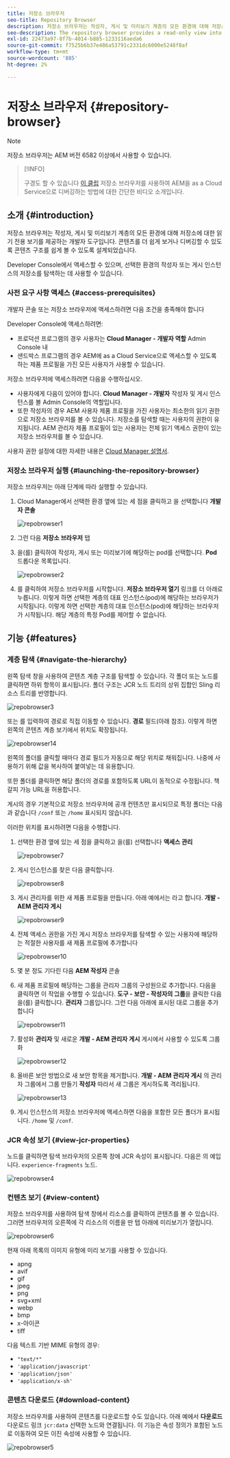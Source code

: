 ```yaml
---
title: 저장소 브라우저
seo-title: Repository Browser
description: 저장소 브라우저는 작성자, 게시 및 미리보기 계층의 모든 환경에 대해 저장소에 읽기 전용 보기를 제공합니다.
seo-description: The repository browser provides a read-only view into the repository for all environments on author, publish, and preview tiers.
exl-id: 22473a97-8f7b-4014-b885-1233116aeda6
source-git-commit: f7525b6b37e486a53791c2331dc6000e5248f8af
workflow-type: tm+mt
source-wordcount: '885'
ht-degree: 2%

---
```


# 저장소 브라우저 {#repository-browser}

>[!NOTE]
>
>저장소 브라우저는 AEM 버전 6582 이상에서 사용할 수 있습니다.

>[!INFO]
>
>구경도 할 수 있습니다 [이 클립](https://experienceleague.adobe.com/docs/experience-manager-learn/cloud-service/debugging/debugging-aem-as-a-cloud-service/repository-browser.html) 저장소 브라우저를 사용하여 AEM을 as a Cloud Service으로 디버깅하는 방법에 대한 간단한 비디오 소개입니다.

## 소개 {#introduction}

저장소 브라우저는 작성자, 게시 및 미리보기 계층의 모든 환경에 대해 저장소에 대한 읽기 전용 보기를 제공하는 개발자 도구입니다. 콘텐츠를 더 쉽게 보거나 디버깅할 수 있도록 콘텐츠 구조를 쉽게 볼 수 있도록 설계되었습니다.

Developer Console에서 액세스할 수 있으며, 선택한 환경의 작성자 또는 게시 인스턴스의 저장소를 탐색하는 데 사용할 수 있습니다.

### 사전 요구 사항 액세스 {#access-prerequisites}

개발자 콘솔 또는 저장소 브라우저에 액세스하려면 다음 조건을 충족해야 합니다

Developer Console에 액세스하려면:

* 프로덕션 프로그램의 경우 사용자는 **Cloud Manager - 개발자 역할** Admin Console 내
* 샌드박스 프로그램의 경우 AEM에 as a Cloud Service으로 액세스할 수 있도록 하는 제품 프로필을 가진 모든 사용자가 사용할 수 있습니다.

저장소 브라우저에 액세스하려면 다음을 수행하십시오.

* 사용자에게 다음이 있어야 합니다. **Cloud Manager - 개발자** 작성자 및 게시 인스턴스를 볼 Admin Console의 역할입니다.
* 또한 작성자의 경우 AEM 사용자 제품 프로필을 가진 사용자는 최소한의 읽기 권한으로 저장소 브라우저를 볼 수 있습니다. 저장소를 탐색할 때는 사용자의 권한이 유지됩니다. AEM 관리자 제품 프로필이 있는 사용자는 전체 읽기 액세스 권한이 있는 저장소 브라우저를 볼 수 있습니다.

사용자 권한 설정에 대한 자세한 내용은 [Cloud Manager 설명서](https://experienceleague.adobe.com/docs/experience-manager-cloud-manager/using/requirements/setting-up-users-and-roles.html).

### 저장소 브라우저 실행 {#launching-the-repository-browser}

저장소 브라우저는 아래 단계에 따라 실행할 수 있습니다.

1. Cloud Manager에서 선택한 환경 옆에 있는 세 점을 클릭하고 을 선택합니다 **개발자 콘솔**

   ![repobrowser1](/help/implementing/developing/tools/assets/repobrowser1.png)

1. 그런 다음 **저장소 브라우저** 탭
1. 을(를) 클릭하여 작성자, 게시 또는 미리보기에 해당하는 pod를 선택합니다. **Pod** 드롭다운 목록입니다.

   ![repobrowser2](/help/implementing/developing/tools/assets/repobrowser2.png)

1. 를 클릭하여 저장소 브라우저를 시작합니다. **저장소 브라우저 열기** 링크를 더 아래로 누릅니다. 이렇게 하면 선택한 계층의 대표 인스턴스(pod)에 해당하는 브라우저가 시작됩니다. 이렇게 하면 선택한 계층의 대표 인스턴스(pod)에 해당하는 브라우저가 시작됩니다. 해당 계층의 특정 Pod를 제어할 수 없습니다.

## 기능 {#features}

### 계층 탐색 {#navigate-the-hierarchy}

왼쪽 탐색 창을 사용하여 콘텐츠 계층 구조를 탐색할 수 있습니다. 각 폴더 또는 노드를 클릭하면 하위 항목이 표시됩니다. 폴더 구조는 JCR 노드 트리의 상위 집합인 Sling 리소스 트리를 반영합니다.

![repobrowser3](/help/implementing/developing/tools/assets/repobrowser3.png)

또는 를 입력하여 경로로 직접 이동할 수 있습니다. **경로** 필드(아래 참조). 이렇게 하면 왼쪽의 콘텐츠 계층 보기에서 위치도 확장됩니다.

![repobrowser14](/help/implementing/developing/tools/assets/repobrowser14.png)

왼쪽의 폴더를 클릭할 때마다 경로 필드가 자동으로 해당 위치로 채워집니다. 나중에 사용하기 위해 값을 복사하여 붙여넣는 데 유용합니다.

또한 폴더를 클릭하면 해당 폴더의 경로를 포함하도록 URL이 동적으로 수정됩니다. 책갈피 가능 URL을 허용합니다.

게시의 경우 기본적으로 저장소 브라우저에 공개 컨텐츠만 표시되므로 특정 폴더는 다음과 같습니다 `/conf` 또는 `/home` 표시되지 않습니다.

이러한 위치를 표시하려면 다음을 수행합니다.

1. 선택한 환경 옆에 있는 세 점을 클릭하고 을(를) 선택합니다 **액세스 관리**

   ![repobrowser7](/help/implementing/developing/tools/assets/repobrowser7.png)

1. 게시 인스턴스를 찾은 다음 클릭합니다.

   ![repobrowser8](/help/implementing/developing/tools/assets/repobrowser8.png)

1. 게시 관리자를 위한 새 제품 프로필을 만듭니다. 아래 예에서는 라고 합니다. **개발 - AEM 관리자 게시**

   ![repobrowser9](/help/implementing/developing/tools/assets/repobrowser9.png)

1. 전체 액세스 권한을 가진 게시 저장소 브라우저를 탐색할 수 있는 사용자에 해당하는 적절한 사용자를 새 제품 프로필에 추가합니다

   ![repobrowser10](/help/implementing/developing/tools/assets/repobrowser10.png)

1. 몇 분 정도 기다린 다음 **AEM 작성자** 콘솔
1. 새 제품 프로필에 해당하는 그룹을 관리자 그룹의 구성원으로 추가합니다. 다음을 클릭하면 이 작업을 수행할 수 있습니다. **도구 - 보안 - 작성자의 그룹**&#x200B;을 클릭한 다음 을(를) 클릭합니다. **관리자** 그룹입니다. 그런 다음 아래에 표시된 대로 그룹을 추가합니다

   ![repobrowser11](/help/implementing/developing/tools/assets/repobrowser11.png)

1. 활성화 **관리자** 및 새로운 **개발 - AEM 관리자 게시** 게시에서 사용할 수 있도록 그룹화

   ![repobrowser12](/help/implementing/developing/tools/assets/repobrowser12.png)

1. 올바른 보안 방법으로 새 보안 항목을 제거합니다. **개발 - AEM 관리자 게시** 의 관리자 그룹에서 그룹 만들기 **작성자** 따라서 새 그룹은 게시하도록 격리됩니다.

   ![repobrowser13](/help/implementing/developing/tools/assets/repobrowser13.png)

1. 게시 인스턴스의 저장소 브라우저에 액세스하면 다음을 포함한 모든 폴더가 표시됩니다. `/home` 및 `/conf`.

### JCR 속성 보기 {#view-jcr-properties}

노드를 클릭하면 탐색 브라우저의 오른쪽 창에 JCR 속성이 표시됩니다. 다음은 의 예입니다. `experience-fragments` 노드.

![repobrowser4](/help/implementing/developing/tools/assets/repobrowser41.png)

### 컨텐츠 보기 {#view-content}

저장소 브라우저를 사용하여 탐색 창에서 리소스를 클릭하여 콘텐츠를 볼 수 있습니다. 그러면 브라우저의 오른쪽에 각 리소스의 이름을 딴 탭 아래에 미리보기가 열립니다.

![repobrowser6](/help/implementing/developing/tools/assets/repobrowser61.png)

현재 아래 목록의 이미지 유형에 미리 보기를 사용할 수 있습니다.

* apng
* avif
* gif
* jpeg
* png
* svg+xml
* webp
* bmp
* x-아이콘
* tiff

다음 텍스트 기반 MIME 유형의 경우:

* `"text/*"`
* `'application/javascript'`
* `'application/json'`
* `'application/x-sh'`

### 콘텐츠 다운로드 {#download-content}

저장소 브라우저를 사용하여 콘텐츠를 다운로드할 수도 있습니다. 아래 예에서 **다운로드** 다운로드 링크 `jcr:data` 선택한 노드와 연결됩니다. 이 기능은 속성 정의가 포함된 노드로 이동하여 모든 이진 속성에 사용할 수 있습니다.

![repobrowser5](/help/implementing/developing/tools/assets/repobrowser52.png)
